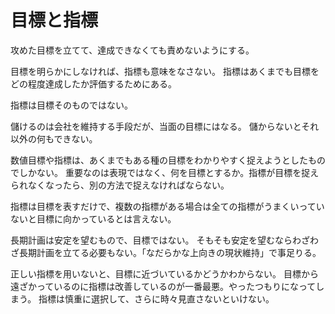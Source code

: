 # 目標と指標

攻めた目標を立てて、達成できなくても責めないようにする。

目標を明らかにしなければ、指標も意味をなさない。
指標はあくまでも目標をどの程度達成したか評価するためにある。

指標は目標そのものではない。

儲けるのは会社を維持する手段だが、当面の目標にはなる。
儲からないとそれ以外の何もできない。

数値目標や指標は、あくまでもある種の目標をわかりやすく捉えようとしたものでしかない。
重要なのは表現ではなく、何を目標とするか。指標が目標を捉えられなくなったら、別の方法で捉えなければならない。

指標は目標を表すだけで、複数の指標がある場合は全ての指標がうまくいっていないと目標に向かっているとは言えない。

長期計画は安定を望むもので、目標ではない。
そもそも安定を望むならわざわざ長期計画を立てる必要もない。「なだらかな上向きの現状維持」で事足りる。

正しい指標を用いないと、目標に近づいているかどうかわからない。
目標から遠ざかっているのに指標は改善しているのが一番最悪。やったつもりになってしまう。
指標は慎重に選択して、さらに時々見直さないといけない。
